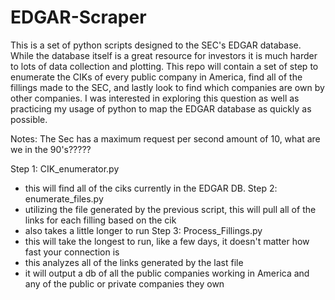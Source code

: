 # EDGAR-Scraper
This is a set of python scripts designed to the SEC's EDGAR database. While the database itself is a great resource for investors it is much harder to lots of data collection and plotting. This repo will contain a set of step to enumerate the CIKs of every public company in America, find all of the fillings made to the SEC, and lastly look to find which companies are own by other companies. I was interested in exploring this question as well as practicing my usage of python to map the EDGAR database as quickly as possible.

Notes:
The Sec has a maximum request per second amount of 10, what are we in the 90's?????

Step 1: CIK_enumerator.py
 - this will find all of the ciks currently in the EDGAR DB.
Step 2: enumerate_files.py
 - utilizing the file generated by the previous script, this will pull all of the links for each filling based on the cik
 - also takes a little longer to run
Step 3: Process_Fillings.py 
 - this will take the longest to run, like a few days, it doesn't matter how fast your connection is
 - this analyzes all of the links generated by the last file
 - it will output a db of all the public companies working in America and any of the public or private companies they own
